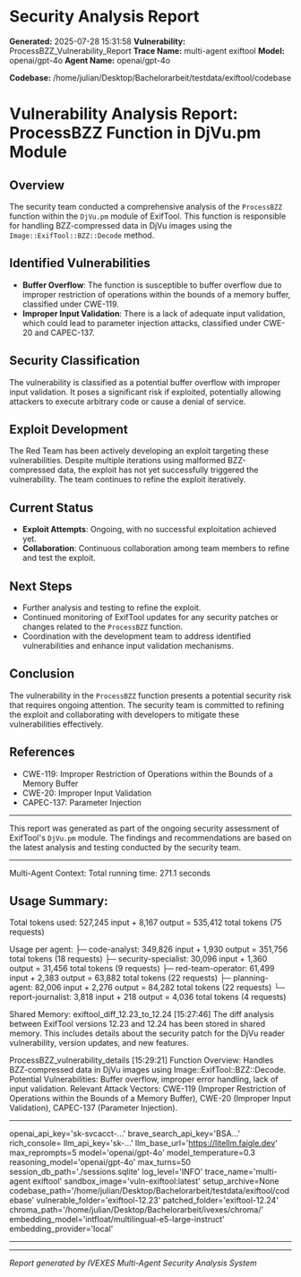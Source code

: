 
# Security Analysis Report

**Generated:** 2025-07-28 15:31:58
**Vulnerability:** ProcessBZZ_Vulnerability_Report
**Trace Name:** multi-agent exiftool
**Model:** openai/gpt-4o
**Agent Name:** openai/gpt-4o

**Codebase:** /home/julian/Desktop/Bachelorarbeit/testdata/exiftool/codebase

# Vulnerability Analysis Report: ProcessBZZ Function in DjVu.pm Module

## Overview
The security team conducted a comprehensive analysis of the `ProcessBZZ` function within the `DjVu.pm` module of ExifTool. This function is responsible for handling BZZ-compressed data in DjVu images using the `Image::ExifTool::BZZ::Decode` method.

## Identified Vulnerabilities
- **Buffer Overflow**: The function is susceptible to buffer overflow due to improper restriction of operations within the bounds of a memory buffer, classified under CWE-119.
- **Improper Input Validation**: There is a lack of adequate input validation, which could lead to parameter injection attacks, classified under CWE-20 and CAPEC-137.

## Security Classification
The vulnerability is classified as a potential buffer overflow with improper input validation. It poses a significant risk if exploited, potentially allowing attackers to execute arbitrary code or cause a denial of service.

## Exploit Development
The Red Team has been actively developing an exploit targeting these vulnerabilities. Despite multiple iterations using malformed BZZ-compressed data, the exploit has not yet successfully triggered the vulnerability. The team continues to refine the exploit iteratively.

## Current Status
- **Exploit Attempts**: Ongoing, with no successful exploitation achieved yet.
- **Collaboration**: Continuous collaboration among team members to refine and test the exploit.

## Next Steps
- Further analysis and testing to refine the exploit.
- Continued monitoring of ExifTool updates for any security patches or changes related to the `ProcessBZZ` function.
- Coordination with the development team to address identified vulnerabilities and enhance input validation mechanisms.

## Conclusion
The vulnerability in the `ProcessBZZ` function presents a potential security risk that requires ongoing attention. The security team is committed to refining the exploit and collaborating with developers to mitigate these vulnerabilities effectively.

## References
- CWE-119: Improper Restriction of Operations within the Bounds of a Memory Buffer
- CWE-20: Improper Input Validation
- CAPEC-137: Parameter Injection

---

This report was generated as part of the ongoing security assessment of ExifTool's `DjVu.pm` module. The findings and recommendations are based on the latest analysis and testing conducted by the security team.


---

Multi-Agent Context:
Total running time: 271.1 seconds
## Usage Summary:
Total tokens used: 527,245 input + 8,167 output = 535,412 total tokens (75 requests)

Usage per agent:
├─ code-analyst: 349,826 input + 1,930 output = 351,756 total tokens (18 requests)
├─ security-specialist: 30,096 input + 1,360 output = 31,456 total tokens (9 requests)
├─ red-team-operator: 61,499 input + 2,383 output = 63,882 total tokens (22 requests)
├─ planning-agent: 82,006 input + 2,276 output = 84,282 total tokens (22 requests)
└─ report-journalist: 3,818 input + 218 output = 4,036 total tokens (4 requests)


Shared Memory:
exiftool_diff_12.23_to_12.24
[15:27:46]
The diff analysis between ExifTool versions 12.23 and 12.24 has been stored in shared memory. This includes details about the security patch for the DjVu reader vulnerability, version updates, and new features.


ProcessBZZ_vulnerability_details
[15:29:21]
Function Overview: Handles BZZ-compressed data in DjVu images using Image::ExifTool::BZZ::Decode. Potential Vulnerabilities: Buffer overflow, improper error handling, lack of input validation. Relevant Attack Vectors: CWE-119 (Improper Restriction of Operations within the Bounds of a Memory Buffer), CWE-20 (Improper Input Validation), CAPEC-137 (Parameter Injection).



---

openai_api_key='sk-svcacct-...' brave_search_api_key='BSA...' rich_console=<console width=277 ColorSystem.TRUECOLOR> llm_api_key='sk-...' llm_base_url='https://litellm.faigle.dev' max_reprompts=5 model='openai/gpt-4o' model_temperature=0.3 reasoning_model='openai/gpt-4o' max_turns=50 session_db_path='./sessions.sqlite' log_level='INFO' trace_name='multi-agent exiftool' sandbox_image='vuln-exiftool:latest' setup_archive=None codebase_path='/home/julian/Desktop/Bachelorarbeit/testdata/exiftool/codebase' vulnerable_folder='exiftool-12.23' patched_folder='exiftool-12.24' chroma_path='/home/julian/Desktop/Bachelorarbeit/ivexes/chroma/' embedding_model='intfloat/multilingual-e5-large-instruct' embedding_provider='local'

---

---
*Report generated by IVEXES Multi-Agent Security Analysis System*
